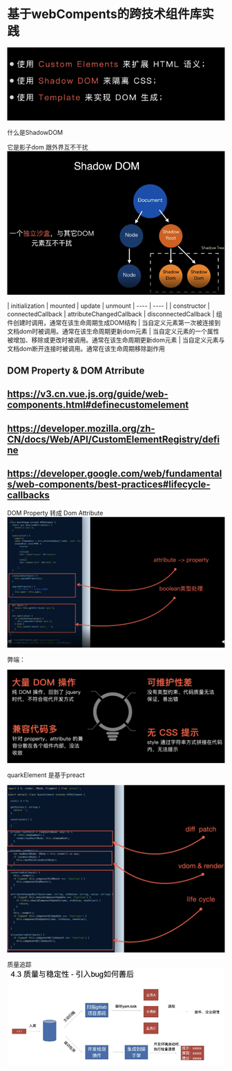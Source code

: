 # 基于webCompents的跨技术组件库实践

![shadom](2022-05-14-14-39-37.png)

什么是ShadowDOM

它是影子dom 跟外界互不干扰
![](2022-05-14-14-44-19.png)

|  initialization   | mounted  | update |  unmount
|  ----  | ----  |
|  constructor   | connectedCallback  | attributeChangedCallback |  disconnectedCallback
|  组件创建时调用，通常在该生命周期生成DOM结构   | 当自定义元素第一次被连接到文档dom时被调用。通常在该生命周期更新dom元素  | 当自定义元素的一个属性被增加、移除或更改时被调用。通常在该生命周期更新dom元素 |  当自定义元素与文档dom断开连接时被调用。通常在该生命周期移除副作用

## DOM Property & DOM Atrribute

## <https://v3.cn.vue.js.org/guide/web-components.html#definecustomelement>

## <https://developer.mozilla.org/zh-CN/docs/Web/API/CustomElementRegistry/define>

## <https://developer.google.com/web/fundamentals/web-components/best-practices#lifecycle-callbacks>

DOM Property 转成 Dom Attribute
![](2022-05-14-16-00-36.png)

弊端：

![](2022-05-14-16-05-29.png)

quarkElement 是基于preact

![](2022-05-14-16-13-55.png)

质量追踪
![](2022-05-14-18-06-11.png)
